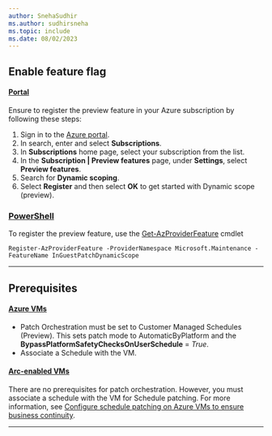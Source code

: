 ```yaml
---
author: SnehaSudhir
ms.author: sudhirsneha
ms.topic: include
ms.date: 08/02/2023
---
```


## Enable feature flag

#### [Portal](#tab/portal)
Ensure to register the preview feature in your Azure subscription by following these steps:

  1. Sign in to the [Azure portal](https://portal.azure.com).
  1. In search, enter and select **Subscriptions**.
  1. In **Subscriptions** home page, select your subscription from the list.
  1. In the **Subscription | Preview features** page, under **Settings**, select **Preview features**.
  1. Search for **Dynamic scoping**. 
  1. Select **Register** and then select **OK** to get started with Dynamic scope (preview).

### [PowerShell](#tab/ps)
To register the preview feature, use the [Get-AzProviderFeature](/powershell/module/az.resources/get-azproviderfeature) cmdlet

```powershell-interactive
Register-AzProviderFeature -ProviderNamespace Microsoft.Maintenance -FeatureName InGuestPatchDynamicScope
```
---

## Prerequisites

#### [Azure VMs](#tab/avms)

- Patch Orchestration must be set to Customer Managed Schedules (Preview). This sets patch mode to AutomaticByPlatform and the **BypassPlatformSafetyChecksOnUserSchedule** = *True*.
- Associate a Schedule with the VM.
             
#### [Arc-enabled VMs](#tab/arcvms)

There are no prerequisites for patch orchestration. However, you must associate a schedule with the VM for Schedule patching. For more information, see [Configure schedule patching on Azure VMs to ensure business continuity](../prerequsite-for-schedule-patching.md).

---
